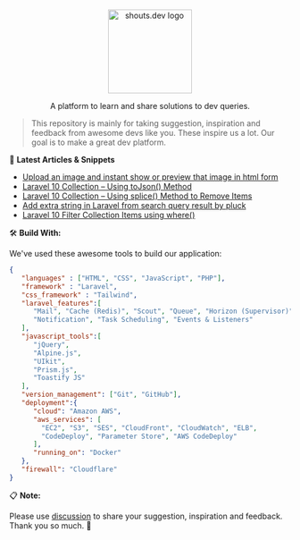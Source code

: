 <p align="center">
  <br>
  <a href="https://shouts.dev">
    <img src="https://shouts.dev/img/logo.webp" alt="shouts.dev logo" width="150"/>
  </a>
</p>

<p align="center">
A platform to learn and share solutions to dev queries.
</p>

> This repository is mainly for taking suggestion, inspiration and feedback from awesome devs like you. These inspire us a lot. Our goal is to make a great dev platform.

:page_with_curl: **Latest Articles & Snippets**
<!-- BLOG-POST-LIST:START -->
- [Upload an image and instant show or preview that image in html form](https://shouts.dev/snippets/upload-an-image-and-instant-show-or-preview-that-image-in-html-form)
- [Laravel 10 Collection – Using toJson&lpar;&rpar; Method](https://shouts.dev/articles/laravel-10-collection-using-tojson-method)
- [Laravel 10 Collection – Using splice&lpar;&rpar; Method to Remove Items](https://shouts.dev/articles/laravel-10-collection-using-splice-method-to-remove-items)
- [Add extra string in Laravel from search query result by pluck](https://shouts.dev/snippets/add-extra-string-in-laravel-from-search-query-result-by-pluck)
- [Laravel 10 Filter Collection Items using where&lpar;&rpar;](https://shouts.dev/articles/laravel-10-filter-collection-items-using-where)
<!-- BLOG-POST-LIST:END -->

🛠️ **Build With:**

We've used these awesome tools to build our application:

```json
{
   "languages" : ["HTML", "CSS", "JavaScript", "PHP"],
   "framework" : "Laravel",
   "css_framework" : "Tailwind",
   "laravel_features":[
      "Mail", "Cache (Redis)", "Scout", "Queue", "Horizon (Supervisor)",
      "Notification", "Task Scheduling", "Events & Listeners"
   ],
   "javascript_tools":[
      "jQuery",
      "Alpine.js",
      "UIkit",
      "Prism.js",
      "Toastify JS"
   ],
   "version_management": ["Git", "GitHub"],
   "deployment":{
      "cloud": "Amazon AWS",
      "aws_services": [
        "EC2", "S3", "SES", "CloudFront", "CloudWatch", "ELB",
        "CodeDeploy", "Parameter Store", "AWS CodeDeploy"
      ],
      "running_on": "Docker"
   },
   "firewall": "Cloudflare"
}
```

:clipboard: **Note:**

Please use [discussion](https://github.com/mdobydullah/shouts.dev/discussions/new) to share your suggestion, inspiration and feedback. Thank you so much. :sparkling_heart:
